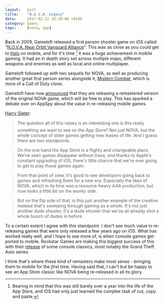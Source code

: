```yaml
---
layout:   post
title:    "N.O.V.A. Legacy"
date:     2017-02-22 10:20:00 +0100
category: Games
tags:     [nova, app]
---
```


Back in 2009, Gameloft released a first person shooter game on iOS called "[N.O.V.A. Near Orbit Vanguard Alliance][novawiki]". This was as close as you could get to [Halo][halowiki] on mobile, and for it's time [^1] it was a huge achievement in mobile gaming. It had an in depth story set across multiple maps, different weapons and enemies as well as local and online multiplayer. 

Gameloft followed up with two sequels for NOVA, as well as producing another great first person series alongside it, [Modern Combat][mc], which is more of a Call of Duty clone. 

Gameloft have now [announced][glann] that they are releasing a remastered version of the original NOVA game, which will be free to play. This has sparked a debate over on AppSpy about the value in re-releasing mobile games. 

[Harry Slater][hsappspy]:
> The question all of this raises is an interesting one is this really something we want to see on the App Store? Not just NOVA, but the whole concept of older games getting new leases of life. And I guess there are two standpoints.

> On the one hand the App Store is a flighty and changeable place. We've seen games disappear without trace, and thanks to Apple's constant upgrading of iOS, there's little chance that we're ever going to get to play those games again.

> From that point of view, it's good to see developers going back to games and refreshing them for a new era. Especially the likes of NOVA, which in its time was a resource-heavy AAA production, but now looks a little bit on the wonky side.

> But on the flip side of that, is this just another example of the creative malaise that's sweeping through gaming as a whole. It's not just another dude shooter, it's a dude shooter that we've all already shot a whole bunch of dudes in before.

To a certain extent I agree with this standpoint. I don't see much value in re-releasing games that were only released a few years ago on iOS. What has worked really well, and I hope to see more of, is when console games get ported to mobile. Rockstar Games are making this biggest success of this with their [release][bully] of some console classics, most notably the Grand Theft Auto series. 

I think that's where these kind of remasters make most sense - bringing them to mobile for the *first* time. Having said that, I can't but be happy to see an App Store classic like NOVA being re-released in all its glory.


[^1]:Bearing in mind that this was still barely over a year into the life of the App Store, and iOS had only just learned the complex task of cut, copy and paste.

[novawiki]:https://en.wikipedia.org/wiki/N.O.V.A._Near_Orbit_Vanguard_Alliance
[halowiki]:https://en.wikipedia.org/wiki/Halo:_Combat_Evolved
[mc]:https://en.wikipedia.org/wiki/Modern_Combat_(series)
[glann]:http://www.gameloft.com/central/n-o-v-a/nova-story-retrospective-part-1/
[hsappspy]:http://www.appspy.com/feature/11158/the-monday-musing-is-nova-legacy-a-step-in-the-wrong-direction-for-mobile
[bully]:http://colm.io/2016/12/08/bully-coming-to-mobile/
